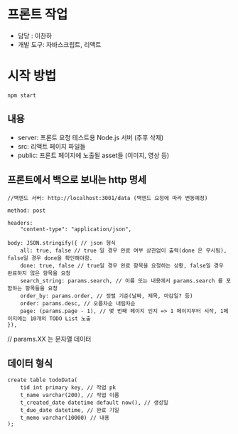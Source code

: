 # 프론트 작업

* 담당 : 이찬하
* 개발 도구: 자바스크립트, 리액트

# 시작 방법

`npm start`

## 내용

* server: 프론트 요청 테스트용 Node.js 서버 (추후 삭제)
* src: 리액트 페이지 파일들
* public: 프론트 페이지에 노출될 asset들 (이미지, 영상 등)

## 프론트에서 백으로 보내는 http 명세
```
//백엔드 서버: http://localhost:3001/data (백엔드 요청에 따라 변동예정)

method: post

headers:
	"content-type": "application/json",

body: JSON.stringify({ // json 형식
	all: true, false // true 일 경우 완료 여부 상관없이 출력(done 은 무시됨), false일 경우 done을 확인해야함.
	done: true, false // true일 경우 완료 항목을 요청하는 상황, false일 경우 완료하지 않은 항목을 요청
	search_string: params.search, // 이름 또는 내용에서 params.search 를 포함하는 항목들을 요청
	order_by: params.order, // 정렬 기준(날짜, 제목, 마감일? 등)
	order: params.desc, // 오름차순 내림차순
	page: (params.page - 1), // 몇 번째 페이지 인지 => 1 페이지부터 시작, 1페이지에는 10개의 TODO List 노출
}),
```
// params.XX 는 문자열 데이터

## 데이터 형식

```
create table todoData(
   	tid int primary key, // 작업 pk
    t_name varchar(200), // 작업 이름
    t_created_date datetime default now(), // 생성일
    t_due_date datetime, // 완료 기일
    t_memo varchar(10000) // 내용
);
```